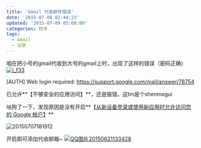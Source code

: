 ```yaml
---
title: 'Gmail 代收邮件错误'
date: '2015-07-08 02:44:23'
updated: '2015-07-09 05:08:08'
categories: 技术
tags:
  - Gmail
  - 记录
---
```



咱在把小号的gmail代收到大号的gmail上时，出现了这样的错误（密码正确）[![i_f33](https://img.blessing.studio/images/2015/05/2015-05-24_09-19-271.png)](https://img.blessing.studio/images/2015/05/2015-05-24_09-19-271.png)

[AUTH] Web login required: https://support.google.com/mail/answer/78754

已允许**【不够安全的应用访问】**，还是报错，这tm是个shenmegui

咕狗了一下，发现原因是没有开启**【[从新设备登录或使用新应用时允许访问您的 Google 帐户](https://accounts.google.com/DisplayUnlockCaptcha)】**

![20150707181912](https://img.blessing.studio/images/2015/07/2015-07-07_10-43-13.png)

开启即可添加代收邮箱~ [![QQ图片20150621133428](https://img.blessing.studio/images/2015/06/2015-06-21_05-34-38.jpg)](https://img.blessing.studio/images/2015/06/2015-06-21_05-34-38.jpg)



